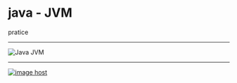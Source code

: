 # java - JVM 
pratice

<hr/>
<img src="https://techvidvan.com/tutorials/wp-content/uploads/sites/2/2020/06/JVM-Model.jpg" alt="Java JVM"/>

<hr/>

<a href="https://imgbox.com/rSGCmH31" target="_blank"><img src="https://thumbs2.imgbox.com/03/8b/rSGCmH31_t.png" alt="image host"/></a>
